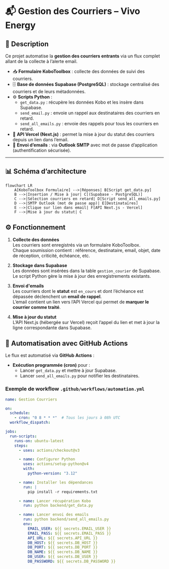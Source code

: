 # 📬 Gestion des Courriers – Vivo Energy

## 📖 Description

Ce projet automatise la **gestion des courriers entrants** via un flux complet allant de la collecte à l’alerte email.

- 📥 **Formulaire KoboToolbox** : collecte des données de suivi des courriers.  
- 🗄 **Base de données Supabase (PostgreSQL)** : stockage centralisé des courriers et de leurs métadonnées.  
- ⚙ **Scripts Python** :  
  - `get_data.py` : récupère les données Kobo et les insère dans Supabase.  
  - `send_email.py` : envoie un rappel aux destinataires des courriers en retard.  
  - `send_all_emails.py` : envoie des rappels pour tous les courriers en retard.  
- 📡 **API Vercel (Next.js)** : permet la mise à jour du statut des courriers depuis un lien dans l’email.  
- 📧 **Envoi d’emails** : via **Outlook SMTP** avec mot de passe d’application (authentification sécurisée).  


---

## 📊 Schéma d’architecture

```mermaid
flowchart LR
    A[KoboToolbox Formulaire] -->|Réponses| B[Script get_data.py]
    B -->|Insertion / Mise à jour| C[(Supabase - PostgreSQL)]
    C -->|Sélection courriers en retard| D[Script send_all_emails.py]
    D -->|SMTP Outlook (mot de passe app)| E[Destinataires]
    E -->|Clique sur lien dans email| F[API Next.js - Vercel]
    F -->|Mise à jour du statut| C

```

## ⚙️ Fonctionnement

1. **Collecte des données**  
   Les courriers sont enregistrés via un formulaire KoboToolbox.  
   Chaque soumission contient : référence, destinataire, email, objet, date de réception, criticité, échéance, etc.

2. **Stockage dans Supabase**  
   Les données sont insérées dans la table `gestion_courier` de Supabase.  
   Le script Python gère la mise à jour des enregistrements existants.

3. **Envoi d'emails**  
   Les courriers dont le **statut** est `en_cours` et dont l’échéance est dépassée déclenchent un **email de rappel**.  
   L’email contient un lien vers l’API Vercel qui permet de **marquer le courrier comme traité**.

4. **Mise à jour du statut**  
   L’API Next.js (hébergée sur Vercel) reçoit l’appel du lien et met à jour la ligne correspondante dans Supabase.
## 🔄 Automatisation avec GitHub Actions

Le flux est automatisé via **GitHub Actions** :

- **Exécution programmée (cron)** pour :
  - Lancer `get_data.py` et mettre à jour Supabase.
  - Lancer `send_all_emails.py` pour notifier les destinataires.

### Exemple de workflow `.github/workflows/automation.yml`

```yaml
name: Gestion Courriers

on:
  schedule:
    - cron: "0 8 * * *"  # Tous les jours à 08h UTC
  workflow_dispatch:

jobs:
  run-scripts:
    runs-on: ubuntu-latest
    steps:
      - uses: actions/checkout@v3

      - name: Configurer Python
        uses: actions/setup-python@v4
        with:
          python-version: "3.12"

      - name: Installer les dépendances
        run: |
          pip install -r requirements.txt

      - name: Lancer récupération Kobo
        run: python backend/get_data.py

      - name: Lancer envoi des emails
        run: python backend/send_all_emails.py
        env:
          EMAIL_USER: ${{ secrets.EMAIL_USER }}
          EMAIL_PASS: ${{ secrets.EMAIL_PASS }}
          API_URL: ${{ secrets.API_URL }}
          DB_HOST: ${{ secrets.DB_HOST }}
          DB_PORT: ${{ secrets.DB_PORT }}
          DB_NAME: ${{ secrets.DB_NAME }}
          DB_USER: ${{ secrets.DB_USER }}
          DB_PASSWORD: ${{ secrets.DB_PASSWORD }}

